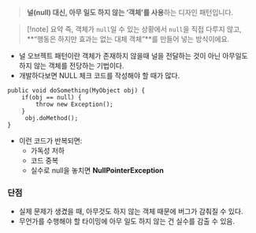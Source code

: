 
> **널(null) 대신, 아무 일도 하지 않는 ‘객체’를 사용**하는 디자인 패턴입니다.

>[!note] 요약
>즉, 객체가 `null`일 수 있는 상황에서 `null`을 직접 다루지 않고,  
**“행동은 하지만 효과는 없는 대체 객체”**를 만들어 넣는 방식이에요.


- 널 오브젝트 패턴이란 객체가 존재하지 않을때 널을 전달하는 것이 아닌 아무일도 하지 않는 객체를 전당하는 기법이다. 
- 개발하다보면 NULL 체크 코드를 작성해야 할 때가 많다. 
```
public void doSomething(MyObject obj) {
	if(obj == null) {
		throw new Exception(); 
	}
	 obj.doMethod(); 
}
```

- 이런 코드가 반복되면:
	- 가독성 저하
	- 코드 중복
	- 실수로 null을 놓치면 **NullPointerException**

### 단점

- 실제 문제가 생겼을 때, 아무것도 하지 않는 객체 때문에 버그가 감춰질 수 있다. 
- 무언가를 수행해야 할 타이밍에 아무 일도 하지 않는 건 실수를 감출 수 있음. 